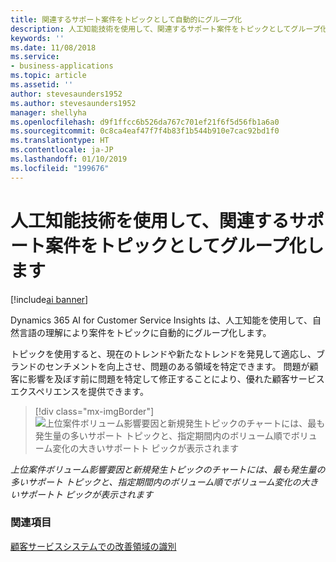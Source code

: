 ```yaml
---
title: 関連するサポート案件をトピックとして自動的にグループ化
description: 人工知能技術を使用して、関連するサポート案件をトピックとしてグループ化します。
keywords: ''
ms.date: 11/08/2018
ms.service:
- business-applications
ms.topic: article
ms.assetid: ''
author: stevesaunders1952
ms.author: stevesaunders1952
manager: shellyha
ms.openlocfilehash: d9f1ffcc6b526da767c701ef21f6f5d56fb1a6a0
ms.sourcegitcommit: 0c8ca4eaf47f7f4b83f1b544b910e7cac92bd1f0
ms.translationtype: HT
ms.contentlocale: ja-JP
ms.lasthandoff: 01/10/2019
ms.locfileid: "199676"
---
```

# <a name="use-artificial-intelligence-technology-to-group-related-support-cases-as-topics"></a>人工知能技術を使用して、関連するサポート案件をトピックとしてグループ化します

[!include[ai banner](../includes/ai.md)] 

Dynamics 365 AI for Customer Service Insights は、人工知能を使用して、自然言語の理解により案件をトピックに自動的にグループ化します。 

トピックを使用すると、現在のトレンドや新たなトレンドを発見して適応し、ブランドのセンチメントを向上させ、問題のある領域を特定できます。 問題が顧客に影響を及ぼす前に問題を特定して修正することにより、優れた顧客サービス エクスペリエンスを提供できます。

> [!div class="mx-imgBorder"]
> ![上位案件ボリューム影響要因と新規発生トピックのチャートには、最も発生量の多いサポート トピックと、指定期間内のボリューム順でボリューム変化の大きいサポートト ピックが表示されます](media/automated-topic-clustering.png "上位案件ボリューム影響要因と新規発生トピックのチャートには、最も発生量の多いサポート トピックと、指定期間内のボリューム順でボリューム変化の大きいサポートト ピックが表示されます")

*上位案件ボリューム影響要因と新規発生トピックのチャートには、最も発生量の多いサポート トピックと、指定期間内のボリューム順でボリューム変化の大きいサポートト ピックが表示されます*

### <a name="see-also"></a>関連項目
[顧客サービスシステムでの改善領域の識別](https://docs.microsoft.com/dynamics365/ai/customer-service-insights/improve-system)
